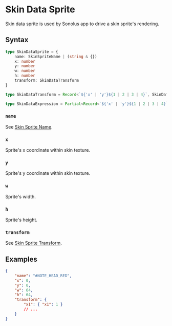 # Skin Data Sprite

Skin data sprite is used by Sonolus app to drive a skin sprite's rendering.

## Syntax

```ts
type SkinDataSprite = {
    name: SkinSpriteName | (string & {})
    x: number
    y: number
    w: number
    h: number
    transform: SkinDataTransform
}

type SkinDataTransform = Record<`${'x' | 'y'}${1 | 2 | 3 | 4}`, SkinDataExpression>

type SkinDataExpression = Partial<Record<`${'x' | 'y'}${1 | 2 | 3 | 4}`, number>>
```

### `name`

See [Skin Sprite Name](../essentials/skin-sprite-name.md).

### `x`

Sprite's x coordinate within skin texture.

### `y`

Sprite's y coordinate within skin texture.

### `w`

Sprite's width.

### `h`

Sprite's height.

### `transform`

See [Skin Sprite Transform](../essentials/skin-sprite-transform.md).

## Examples

```json
{
    "name": "#NOTE_HEAD_RED",
    "x": 0,
    "y": 0,
    "w": 64,
    "h": 64,
    "transform": {
        "x1": { "x1": 1 }
        // ...
    }
}
```
